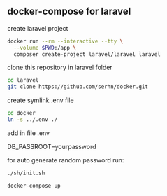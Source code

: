 ## docker-compose for laravel

create laravel project

```sh
docker run --rm --interactive --tty \
  --volume $PWD:/app \
  composer create-project laravel/laravel laravel
```


clone this repository in laravel folder

```sh
cd laravel
git clone https://github.com/serhn/docker.git
```



create symlink  .env file

```sh
cd docker
ln -s ../.env ./

```

add in file .env 

DB_PASSROOT=yourpassword


for auto generate random password run:

```sh
./sh/init.sh
```


```sh
docker-compose up
```
